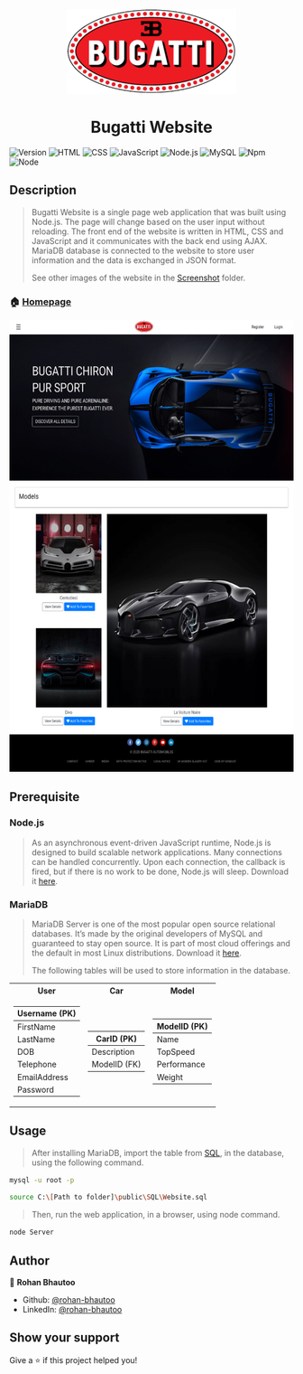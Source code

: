 <p align="center">
  <img width="300" height="150" src="https://github.com/rohan-bhautoo/Bugatti-Website/blob/master/public/Img/BugattiLogo.png">
</p>
<h1 align="center">Bugatti Website</h1>
<p>
  <img alt="Version" src="https://img.shields.io/badge/version-0.1.0-brightgreen.svg" />
  <img alt="HTML" src="https://img.shields.io/badge/HTML5-E34F26?logo=html5&logoColor=white" />
  <img alt="CSS" src="https://img.shields.io/badge/CSS3-1572B6?logo=css3&logoColor=white" />
  <img alt="JavaScript" src="https://img.shields.io/badge/JavaScript-F7DF1E?logo=javascript&logoColor=black" />
  <img alt="Node.js" src="https://img.shields.io/badge/Node.js-339933?logo=nodedotjs&logoColor=white" />
  <img alt="MySQL" src="https://img.shields.io/badge/MariaDB-964B00?logo=mariadb&logoColor=white" />
  <img alt="Npm" src="https://img.shields.io/badge/npm->=8.3.1-blue.svg" />
  <img alt="Node" src="https://img.shields.io/badge/node->=16.14.0-blue.svg" />
</p>

## Description
> Bugatti Website is a single page web application that was built using Node.js. The page will change based on the user input without reloading. The front end of the website is written in HTML, CSS and JavaScript and it communicates with the back end using AJAX. MariaDB database is connected to the website to store user information and the data is exchanged in JSON format.
> 
> See other images of the website in the [Screenshot](/public/Screenshots) folder.

### 🏠 [Homepage](/public/index.html)
<p align="center">
  <img height="800" src="https://github.com/rohan-bhautoo/Bugatti-Website/blob/master/public/Screenshots/Home.png">
</p>

## Prerequisite

### Node.js
> As an asynchronous event-driven JavaScript runtime, Node.js is designed to build scalable network applications. Many connections can be handled concurrently. Upon each connection, the callback is fired, but if there is no work to be done, Node.js will sleep. Download it [here](https://nodejs.org/en/).

### MariaDB
> MariaDB Server is one of the most popular open source relational databases. It’s made by the original developers of MySQL and guaranteed to stay open source. It is part of most cloud offerings and the default in most Linux distributions. Download it [here](https://mariadb.org/download/).
> 
> The following tables will be used to store information in the database.

<table align="center">
  <tr>
    <th>User</th>
    <th>Car</th>
    <th>Model</th>
  </tr>
  <tr><td>
         
| Username (PK) | 
| ------------- |
| FirstName     |   
| LastName      |   
| DOB           |
| Telephone     |
| EmailAddress  |
| Password      |
      
</td><td>
      
| CarID (PK)   |
| ------------ |
| Description  |
| ModelID (FK) |
      
</td><td>
    
| ModelID (PK) |
| ------------ |
| Name         |
| TopSpeed     |
| Performance  |
| Weight       |
    
</td></tr>
</table>

## Usage
> After installing MariaDB, import the table from [SQL](/public/SQL/Website.sql), in the database, using the following command.

```sh
mysql -u root -p
```

```sh
source C:\[Path to folder]\public\SQL\Website.sql
```

> Then, run the web application, in a browser, using node command.

```sh
node Server
```

## Author

👤 **Rohan Bhautoo**

* Github: [@rohan-bhautoo](https://github.com/rohan-bhautoo)
* LinkedIn: [@rohan-bhautoo](https://linkedin.com/in/rohan-bhautoo)

## Show your support

Give a ⭐️ if this project helped you!
